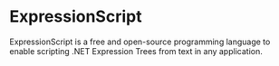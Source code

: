 # ExpressionScript

ExpressionScript is a free and open-source programming language to enable scripting .NET Expression Trees from text in any application.